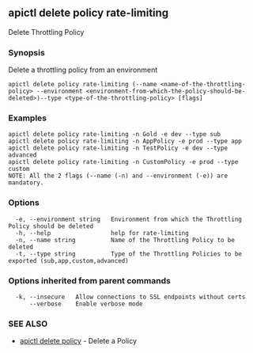 ## apictl delete policy rate-limiting

Delete Throttling Policy

### Synopsis

Delete a throttling policy from an environment

```
apictl delete policy rate-limiting (--name <name-of-the-throttling-policy> --environment <environment-from-which-the-policy-should-be-deleted>)--type <type-of-the-throttling-policy> [flags]
```

### Examples

```
apictl delete policy rate-limiting -n Gold -e dev --type sub 
apictl delete policy rate-limiting -n AppPolicy -e prod --type app
apictl delete policy rate-limiting -n TestPolicy -e dev --type advanced 
apictl delete policy rate-limiting -n CustomPolicy -e prod --type custom 
NOTE: All the 2 flags (--name (-n) and --environment (-e)) are mandatory.
```

### Options

```
  -e, --environment string   Environment from which the Throttling Policy should be deleted
  -h, --help                 help for rate-limiting
  -n, --name string          Name of the Throttling Policy to be deleted
  -t, --type string          Type of the Throttling Policies to be exported (sub,app,custom,advanced)
```

### Options inherited from parent commands

```
  -k, --insecure   Allow connections to SSL endpoints without certs
      --verbose    Enable verbose mode
```

### SEE ALSO

* [apictl delete policy](apictl_delete_policy.md)	 - Delete a Policy

